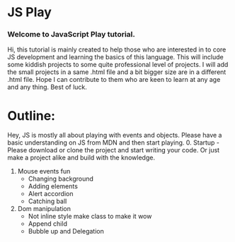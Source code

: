 # JS Play
### Welcome to <span class='text-primary'>JavaScript Play</span> tutorial.

Hi, this tutorial is mainly created to help those who are interested in to core JS development and learning the basics of this language. This will include some kiddish projects to some quite professional level of projects. I will add the small projects in a same .html file and a bit bigger size are in a different .html file.
Hope I can contribute to them who are keen to learn at any age and any thing.
Best of luck.

# Outline:
Hey, JS is mostly all about playing with events and objects. Please have a basic understanding on JS from MDN and then start playing.
0. Startup
    - Please download or clone the project and start writing your code. Or just make a project alike and build with the knowledge.
1. Mouse events fun
    - Changing background
    - Adding elements
    - Alert accordion
    - Catching ball
2. Dom manipulation
    - Not inline style make class to make it wow
    - Append child
    - Bubble up and Delegation